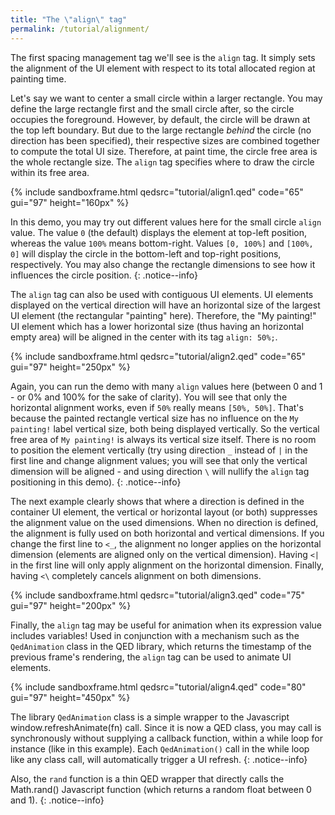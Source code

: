 ```yaml
---
title: "The \"align\" tag"
permalink: /tutorial/alignment/
---
```


The first spacing management tag we'll see is the `align` tag. It simply sets the alignment of the UI element with respect to its total allocated region at painting time.

Let's say we want to center a small circle within a larger rectangle. You may define the large rectangle first and the small circle after, so the circle occupies the foreground. However, by default, the circle will be drawn at the top left boundary. But due to the large rectangle *behind* the circle (no direction has been specified), their respective sizes are combined together to compute the total UI size. Therefore, at paint time, the circle free area is the whole rectangle size. The `align` tag specifies where to draw the circle within its free area.

{% include sandboxframe.html qedsrc="tutorial/align1.qed" code="65" gui="97" height="160px" %}

In this demo, you may try out different values here for the small circle `align` value. The value `0` (the default) displays the element at top-left position, whereas the value `100%` means bottom-right. Values `[0, 100%]` and `[100%, 0]` will display the circle in the bottom-left and top-right positions, respectively. You may also change the rectangle dimensions to see how it influences the circle position.
{: .notice--info}

The `align` tag can also be used with contiguous UI elements. UI elements displayed on the vertical direction will have an horizontal size of the largest UI element (the rectangular "painting" here). Therefore, the "My painting!" UI element which has a lower horizontal size (thus having an horizontal empty area) will be aligned in the center with its tag `align: 50%;`.

{% include sandboxframe.html qedsrc="tutorial/align2.qed" code="65" gui="97" height="250px" %}

Again, you can run the demo with many `align` values here (between 0 and 1 - or 0% and 100% for the sake of clarity). You will see that only the horizontal alignment works, even if `50%` really means `[50%, 50%]`. That's because the painted rectangle vertical size has no influence on the `My painting!` label vertical size, both being displayed vertically. So the vertical free area of `My painting!` is always its vertical size itself. There is no room to position the element vertically (try using direction `_` instead of `|` in the first line and change alignment values; you will see that only the vertical dimension will be aligned - and using direction `\` will nullify the `align` tag positioning in this demo).
{: .notice--info}

The next example clearly shows that where a direction is defined in the container UI element, the vertical or horizontal layout (or both) suppresses the alignment value on the used dimensions. When no direction is defined, the alignment is fully used on both horizontal and vertical dimensions. If you change the first line to `<_`, the alignment no longer applies on the horizontal dimension (elements are aligned only on the vertical dimension). Having `<|` in the first line will only apply alignment on the horizontal dimension. Finally, having `<\` completely cancels alignment on both dimensions.

{% include sandboxframe.html qedsrc="tutorial/align3.qed" code="75" gui="97" height="200px" %}

Finally, the `align` tag may be useful for animation when its expression value includes variables! Used in conjunction with a mechanism such as the `QedAnimation` class in the QED library, which returns the timestamp of the previous frame's rendering, the `align` tag can be used to animate UI elements.

{% include sandboxframe.html qedsrc="tutorial/align4.qed" code="80" gui="97" height="450px" %}

The library `QedAnimation` class is a simple wrapper to the Javascript window.refreshAnimate(fn) call. Since it is now a QED class, you may call is synchronously without supplying a callback function, within a while loop for instance (like in this example). Each `QedAnimation()` call in the while loop like any class call, will automatically trigger a UI refresh.
{: .notice--info}

Also, the `rand` function is a thin QED wrapper that directly calls the Math.rand() Javascript function (which returns a random float between 0 and 1).
{: .notice--info}
